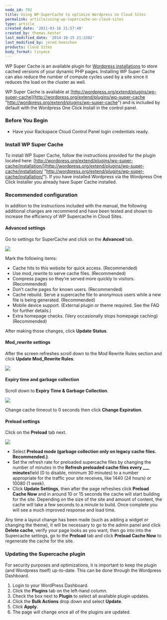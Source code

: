 ```yaml
---
node_id: 702
title: Using WP-SuperCache to optimize Wordpress on Cloud Sites
permalink: article/using-wp-supercache-on-cloud-sites
type: article
created_date: '2011-03-16 21:57:40'
created_by: thomas.hester
last_modified_date: '2014-10-15 21:2202'
last_modified_by: jered.heeschen
products: Cloud Sites
body_format: tinymce
---
```


WP Super Cache is an available plugin for [Wordpress
installations](%20http://www.rackspace.com/cloud/sites/web-hosting/wordpress/)
to store cached versions of your dynamic PHP pages. Installing WP Super
Cache can also reduce the number of compute cycles used by a site since
it reduces the load on the cluster as well.

WP Super Cache is available at
[http://wordpress.org/extend/plugins/wp-super-cache](http://wordpress.org/extend/plugins/wp-super-cache "http://wordpress.org/extend/plugins/wp-super-cache")
and is included by default with the Wordpress One Click Install in the
control panel.

### Before You Begin

-   Have your Rackspace Cloud Control Panel login credentials ready.

### Install WP Super Cache

To install WP Super Cache, follow the instructions provided for the
plugin located here:
[http://wordpress.org/extend/plugins/wp-super-cache/installation/](http://wordpress.org/extend/plugins/wp-super-cache/installation/ "http://wordpress.org/extend/plugins/wp-super-cache/installation/").
If you have installed Wordpress via the Wordpress One Click Installer
you already have Super Cache installed.

### Recommended configuration

In addition to the instructions included with the manual, the following
additional changes are recommend and have been tested and shown to
increase the efficiency of WP Supercache in Cloud Sites.

#### Advanced settings

Go to settings for SuperCache and click on the **Advanced** tab.

![](/knowledge_center/sites/default/files/field/image/Tabs.png)

Mark the following items:

-   Cache hits to this website for quick access. (Recommended)
-   Use mod\_rewrite to serve cache files. (Recommended)
-   Compress pages so they&rsquo;re served more quickly to visitors.
    (Recommended)
-   Don&rsquo;t cache pages for known users. (Recommended)
-   Cache rebuild. Serve a supercache file to anonymous users while a
    new file is being generated. (Recommended)
-   Mobile device support. (External plugin or theme required. See the
    FAQ for further details.)
-   Extra homepage checks. (Very occasionally stops homepage caching)
    (Recommended)

After making those changes, click **Update Status**.

#### Mod\_rewrite settings

After the screen refreshes scroll down to the Mod Rewrite Rules section
and click **Update Mod\_Rewrite Rules**.

![](/knowledge_center/sites/default/files/field/image/RewriteRules1.png)

#### Expiry time and garbage collection

Scroll down to **Expiry Time & Garbage Collection**.

![](/knowledge_center/sites/default/files/field/image/gc_1.png)

Change cache timeout to 0 seconds then click **Change Expiration**.

#### Preload settings

Click on the **Preload** tab next.

![](/knowledge_center/sites/default/files/field/image/Preload_0.png)

-   Select **Preload mode (garbage collection only on legacy cache
    files. Recommended.)**.
-   Set the refresh rate for preloaded supercache files by changing the
    number of minutes in the **Refresh preloaded cache files every
    \_\_\_ minutes**field (0 to disable, minimum 30 minutes) to a
    number appropriate for the traffic your site receives, like 1440 (24
    hours) or 10080 (1 week).
-   Click **Update Settings**, then after the page refreshes click
    **Preload Cache Now** and in around 10 or 15 seconds the cache will
    start building for the site. Depending on the size of the site and
    amount of content, the cache will take a few seconds to a minute to
    build. Once complete you will see a much improved response and load
    time.

Any time a layout change has been made (such as adding a widget or
changing the theme), it will be necessary to go to the admin panel and
click **Delete cache**, verify your page looks as you want, then go into
into the Supercache settings, go to the **Preload** tab and click
**Preload Cache Now** to regenerate the cache for the site.

### Updating the Supercache plugin

For security purposes and optimizations, it is important to keep the
plugin (and Wordpress itself) up-to-date. This can be done through the
Wordpress Dashboard.

1.  Login to your WordPress Dashboard.
2.  Click the **Plugins** tab on the left-hand column.
3.  Check the box next to **Plugin** to select all available plugin
    updates.
4.  Click the **Bulk Actions** drop down and select **Update**.
5.  Click **Apply**.
6.  The page will change once all of the plugins are updated.


